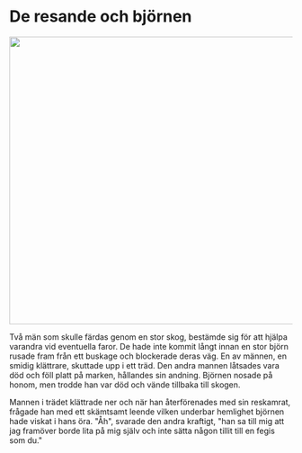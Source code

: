 # De resande och björnen

<img src="img/avif/17.png" width="512">

Två män som skulle färdas genom en stor skog, bestämde sig för att hjälpa varandra vid eventuella faror. De hade inte kommit långt innan en stor björn rusade fram från ett buskage och blockerade deras väg. En av männen, en smidig klättrare, skuttade upp i ett träd. Den andra mannen låtsades vara död och föll platt på marken, hållandes sin andning. Björnen nosade på honom, men trodde han var död och vände tillbaka till skogen.

Mannen i trädet klättrade ner och när han återförenades med sin reskamrat, frågade han med ett skämtsamt leende vilken underbar hemlighet björnen hade viskat i hans öra. "Åh", svarade den andra kraftigt, "han sa till mig att jag framöver borde lita på mig själv och inte sätta någon tillit till en fegis som du."